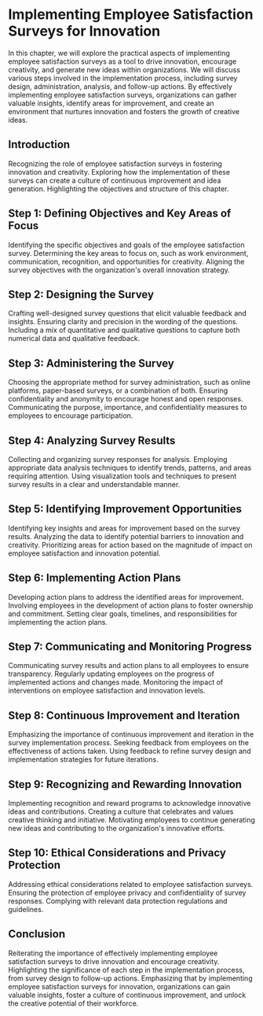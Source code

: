 Implementing Employee Satisfaction Surveys for Innovation
==================================================================

In this chapter, we will explore the practical aspects of implementing employee satisfaction surveys as a tool to drive innovation, encourage creativity, and generate new ideas within organizations. We will discuss various steps involved in the implementation process, including survey design, administration, analysis, and follow-up actions. By effectively implementing employee satisfaction surveys, organizations can gather valuable insights, identify areas for improvement, and create an environment that nurtures innovation and fosters the growth of creative ideas.

Introduction
------------

Recognizing the role of employee satisfaction surveys in fostering innovation and creativity. Exploring how the implementation of these surveys can create a culture of continuous improvement and idea generation. Highlighting the objectives and structure of this chapter.

Step 1: Defining Objectives and Key Areas of Focus
--------------------------------------------------

Identifying the specific objectives and goals of the employee satisfaction survey. Determining the key areas to focus on, such as work environment, communication, recognition, and opportunities for creativity. Aligning the survey objectives with the organization's overall innovation strategy.

Step 2: Designing the Survey
----------------------------

Crafting well-designed survey questions that elicit valuable feedback and insights. Ensuring clarity and precision in the wording of the questions. Including a mix of quantitative and qualitative questions to capture both numerical data and qualitative feedback.

Step 3: Administering the Survey
--------------------------------

Choosing the appropriate method for survey administration, such as online platforms, paper-based surveys, or a combination of both. Ensuring confidentiality and anonymity to encourage honest and open responses. Communicating the purpose, importance, and confidentiality measures to employees to encourage participation.

Step 4: Analyzing Survey Results
--------------------------------

Collecting and organizing survey responses for analysis. Employing appropriate data analysis techniques to identify trends, patterns, and areas requiring attention. Using visualization tools and techniques to present survey results in a clear and understandable manner.

Step 5: Identifying Improvement Opportunities
---------------------------------------------

Identifying key insights and areas for improvement based on the survey results. Analyzing the data to identify potential barriers to innovation and creativity. Prioritizing areas for action based on the magnitude of impact on employee satisfaction and innovation potential.

Step 6: Implementing Action Plans
---------------------------------

Developing action plans to address the identified areas for improvement. Involving employees in the development of action plans to foster ownership and commitment. Setting clear goals, timelines, and responsibilities for implementing the action plans.

Step 7: Communicating and Monitoring Progress
---------------------------------------------

Communicating survey results and action plans to all employees to ensure transparency. Regularly updating employees on the progress of implemented actions and changes made. Monitoring the impact of interventions on employee satisfaction and innovation levels.

Step 8: Continuous Improvement and Iteration
--------------------------------------------

Emphasizing the importance of continuous improvement and iteration in the survey implementation process. Seeking feedback from employees on the effectiveness of actions taken. Using feedback to refine survey design and implementation strategies for future iterations.

Step 9: Recognizing and Rewarding Innovation
--------------------------------------------

Implementing recognition and reward programs to acknowledge innovative ideas and contributions. Creating a culture that celebrates and values creative thinking and initiative. Motivating employees to continue generating new ideas and contributing to the organization's innovative efforts.

Step 10: Ethical Considerations and Privacy Protection
------------------------------------------------------

Addressing ethical considerations related to employee satisfaction surveys. Ensuring the protection of employee privacy and confidentiality of survey responses. Complying with relevant data protection regulations and guidelines.

Conclusion
----------

Reiterating the importance of effectively implementing employee satisfaction surveys to drive innovation and encourage creativity. Highlighting the significance of each step in the implementation process, from survey design to follow-up actions. Emphasizing that by implementing employee satisfaction surveys for innovation, organizations can gain valuable insights, foster a culture of continuous improvement, and unlock the creative potential of their workforce.
